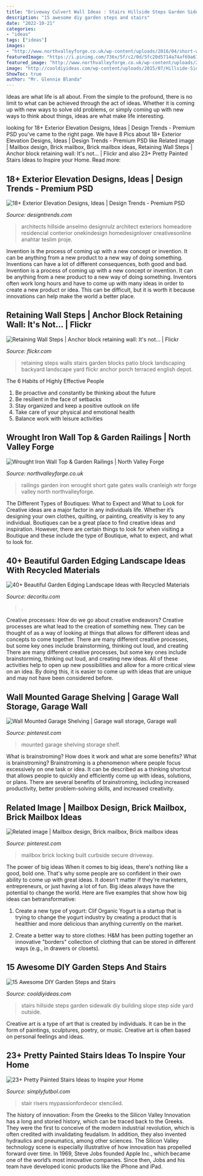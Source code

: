 ```yaml
---
title: "Driveway Culvert Wall Ideas : Stairs Hillside Steps Garden Sidewalk Diy Building Slope Step Side Yard Outside"
description: "15 awesome diy garden steps and stairs"
date: "2022-10-21"
categories:
- "ideas"
tags: ["ideas"]
images:
- "http://www.northvalleyforge.co.uk/wp-content/uploads/2016/04/short-walls.jpg"
featuredImage: "https://i.pinimg.com/736x/5f/c2/0d/5fc20d5714a74af69a67a9dd0e3b8f66--wall-mounted-shelf-shelf-wall.jpg"
featured_image: "http://www.northvalleyforge.co.uk/wp-content/uploads/2016/04/short-walls.jpg"
image: "http://cooldiyideas.com/wp-content/uploads/2015/07/Hillside-Sidewalk-and-Stairs.jpg"
ShowToc: true
author: "Mr. Glennie Blanda"
---
```



Ideas are what life is all about. From the simple to the profound, there is no limit to what can be achieved through the act of ideas. Whether it is coming up with new ways to solve old problems, or simply coming up with new ways to think about things, ideas are what make life interesting.

	

		
looking for 18+ Exterior Elevation Designs, Ideas | Design Trends - Premium PSD you've came to the right page. We have 8 Pics about 18+ Exterior Elevation Designs, Ideas | Design Trends - Premium PSD like Related image | Mailbox design, Brick mailbox, Brick mailbox ideas, Retaining Wall Steps | Anchor block retaining wall: It&#039;s not… | Flickr and also 23+ Pretty Painted Stairs Ideas to Inspire your Home. Read more:
		
    
## 18+ Exterior Elevation Designs, Ideas | Design Trends - Premium PSD

<img loading=lazy src="https://images.designtrends.com/wp-content/uploads/2016/07/19122521/Modern-Exterior-Elevation.jpg" onerror="this.onerror=null;this.src='https://tse3.mm.bing.net/th?id=OIP.LhyJ7sraYioBrOPEQyrjdgHaF7&amp;pid=15.1';" alt="18+ Exterior Elevation Designs, Ideas | Design Trends - Premium PSD">

_Source: designtrends.com_

>architects hillside anselmo designrulz architect exteriors homeadore residencial conterior onekindesign homedesignlover creativesonline anahtar teslim proje. 

	

Invention is the process of coming up with a new concept or invention. It can be anything from a new product to a new way of doing something. Inventions can have a lot of different consequences, both good and bad.
Invention is a process of coming up with a new concept or invention. It can be anything from a new product to a new way of doing something. Inventors often work long hours and have to come up with many ideas in order to create a new product or idea. This can be difficult, but it is worth it because innovations can help make the world a better place.

    
## Retaining Wall Steps | Anchor Block Retaining Wall: It&#039;s Not… | Flickr

<img loading=lazy src="https://live.staticflickr.com/2683/4247898989_b4a9f49c29_b.jpg" onerror="this.onerror=null;this.src='https://tse3.mm.bing.net/th?id=OIP.gs092s3jrbLpUWpKSP0zsQHaFj&amp;pid=15.1';" alt="Retaining Wall Steps | Anchor block retaining wall: It&#039;s not… | Flickr">

_Source: flickr.com_

>retaining steps walls stairs garden blocks patio block landscaping backyard landscape yard flickr anchor porch terraced english depot. 

	

The 6 Habits of Highly Effective People
1. Be proactive and constantly be thinking about the future 
2. Be resilient in the face of setbacks 
3. Stay organized and keep a positive outlook on life 
4. Take care of your physical and emotional health 
5. Balance work with leisure activities 

    
## Wrought Iron Wall Top &amp; Garden Railings | North Valley Forge

<img loading=lazy src="http://www.northvalleyforge.co.uk/wp-content/uploads/2016/04/short-walls.jpg" onerror="this.onerror=null;this.src='https://tse2.mm.bing.net/th?id=OIP.50BY1_5yjVK5xVfKbWPX-AHaE8&amp;pid=15.1';" alt="Wrought Iron Wall Top &amp; Garden Railings | North Valley Forge">

_Source: northvalleyforge.co.uk_

>railings garden iron wrought short gate gates walls cranleigh wtr forge valley north northvalleyforge. 

	

The Different Types of Boutiques: What to Expect and What to Look for
Creative ideas are a major factor in any individuals life. Whether it’s designing your own clothes, quilting, or painting, creativity is key to any individual. Boutiques can be a great place to find creative ideas and inspiration. However, there are certain things to look for when visiting a Boutique and these include the type of Boutique, what to expect, and what to look for.

    
## 40+ Beautiful Garden Edging Landscape Ideas With Recycled Materials

<img loading=lazy src="https://decoritu.com/wp-content/uploads/2020/08/40-Beautiful-Garden-Edging-Landscape-Ideas-with-Recycled-Materials-30.jpg" onerror="this.onerror=null;this.src='https://tse2.mm.bing.net/th?id=OIP.lPOgJBPvLKFPDVoDHqXx9wHaE6&amp;pid=15.1';" alt="40+ Beautiful Garden Edging Landscape Ideas with Recycled Materials">

_Source: decoritu.com_

>. 

	

Creative processes: How do we go about creative endeavors?
Creative processes are what lead to the creation of something new. They can be thought of as a way of looking at things that allows for different ideas and concepts to come together. There are many different creative processes, but some key ones include brainstorming, thinking out loud, and creating 
There are many different creative processes, but some key ones include brainstorming, thinking out loud, and creating new ideas. All of these activities help to open up new possibilities and allow for a more critical view on an idea. By doing this, it is easier to come up with ideas that are unique and may not have been considered before.

    
## Wall Mounted Garage Shelving | Garage Wall Storage, Garage Wall

<img loading=lazy src="https://i.pinimg.com/736x/5f/c2/0d/5fc20d5714a74af69a67a9dd0e3b8f66--wall-mounted-shelf-shelf-wall.jpg" onerror="this.onerror=null;this.src='https://tse2.mm.bing.net/th?id=OIP.trcY3vrAIqpsFkkmlSjLdgHaJ3&amp;pid=15.1';" alt="Wall Mounted Garage Shelving | Garage wall storage, Garage wall">

_Source: pinterest.com_

>mounted garage shelving storage shelf. 

	

What is brainstroming? How does it work and what are some benefits?
What is brainstroming? Brainstroming is a phenomenon where people focus excessively on one task or idea. It can be described as a thinking shortcut that allows people to quickly and efficiently come up with ideas, solutions, or plans. There are several benefits of brainstroming, including increased productivity, better problem-solving skills, and increased creativity.

    
## Related Image | Mailbox Design, Brick Mailbox, Brick Mailbox Ideas

<img loading=lazy src="https://i.pinimg.com/736x/e3/36/96/e3369630e06e7d76a1df71815a239f57.jpg" onerror="this.onerror=null;this.src='https://tse1.mm.bing.net/th?id=OIP.yeL27uuKP5runaNYhzPLqwHaHa&amp;pid=15.1';" alt="Related image | Mailbox design, Brick mailbox, Brick mailbox ideas">

_Source: pinterest.com_

>mailbox brick locking built curbside secure driveway. 

	

The power of big ideas
When it comes to big ideas, there's nothing like a good, bold one. That's why some people are so confident in their own ability to come up with great ideas. It doesn't matter if they're marketers, entrepreneurs, or just having a lot of fun. Big ideas always have the potential to change the world. Here are five examples that show how big ideas can betransformative:
1. Create a new type of yogurt: Clif Organic Yogurt is a startup that is trying to change the yogurt industry by creating a product that is healthier and more delicious than anything currently on the market.

2. Create a better way to store clothes: H&M has been putting together an innovative "borders" collection of clothing that can be stored in different ways (e.g., in drawers or closets).

    
## 15 Awesome DIY Garden Steps And Stairs

<img loading=lazy src="http://cooldiyideas.com/wp-content/uploads/2015/07/Hillside-Sidewalk-and-Stairs.jpg" onerror="this.onerror=null;this.src='https://tse2.mm.bing.net/th?id=OIP.4hc6k4TzI4FvarVXpctAngHaLI&amp;pid=15.1';" alt="15 Awesome DIY Garden Steps and Stairs">

_Source: cooldiyideas.com_

>stairs hillside steps garden sidewalk diy building slope step side yard outside. 

	

Creative art is a type of art that is created by individuals. It can be in the form of paintings, sculptures, poetry, or music. Creative art is often based on personal feelings and ideas.

    
## 23+ Pretty Painted Stairs Ideas To Inspire Your Home

<img loading=lazy src="http://simplyfutbol.com/wp-content/uploads/2018/03/http-4-bp-blogspot-com-8onc4zg5ylg-t0vt_a_t0-i-1-2.jpeg" onerror="this.onerror=null;this.src='https://tse2.mm.bing.net/th?id=OIP.UbJnYfgi0XLEYbA8oDHEfQHaLH&amp;pid=15.1';" alt="23+ Pretty Painted Stairs Ideas to Inspire your Home">

_Source: simplyfutbol.com_

>stair risers mypassionfordecor stenciled. 

	

The history of innovation: From the Greeks to the Silicon Valley
Innovation has a long and storied history, which can be traced back to the Greeks. They were the first to conceive of the modern industrial revolution, which is often credited with invalidating feudalism. In addition, they also invented hydraulics and pneumatics, among other sciences.
The Silicon Valley technology scene is especially illustrative of how innovation has propelled forward over time. In 1969, Steve Jobs founded Apple Inc., which became one of the world’s most innovative companies. Since then, Jobs and his team have developed iconic products like the iPhone and iPad.

